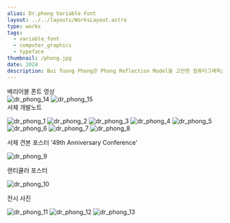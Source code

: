 ```yaml
---
alias: Dr.phong Variable Font
layout: ../../layouts/WorksLayout.astro
type: works
tags:
  - variable_font
  - computer_graphics
  - typeface
thumbnail: /phong.jpg
date: 2024
description: Bui Tuong Phong은 Phong Reflection Model을 고안한 컴퓨터그래픽스 분야의 선구자입니다. 그의 사망 연도이자 박사 논문 발표 연도 50주년을 기념하는 베리어블 폰트 dr.phong를 제작했습니다. 그리고 서체 개발노트와 서체 견본 포스터를 제작했습니다.
---
```

<figcaption>베리어블 폰트 영상</figcaption>
<div class="works-image-wrapper">
  <img src="/dr_phong_14.gif" alt="dr_phong_14" />
  <img src="/dr_phong_15.gif" alt="dr_phong_15" />
</div>

<figcaption>서체 개발노트</figcaption>

![dr_phong_1](../../assets/dr_phong_1.png)
![dr_phong_2](../../assets/dr_phong_2.png)
![dr_phong_3](../../assets/dr_phong_3.png)
![dr_phong_4](../../assets/dr_phong_4.png)
![dr_phong_5](../../assets/dr_phong_5.png)
![dr_phong_6](../../assets/dr_phong_6.png)
![dr_phong_7](../../assets/dr_phong_7.png)
![dr_phong_8](../../assets/dr_phong_8.png)

<figcaption>서체 견본 포스터 '49th Anniversary Conference'</figcaption>

![dr_phong_9](../../assets/dr_phong_9.png)

<figcaption>렌티큘러 포스터</figcaption>

![dr_phong_10](../../assets/dr_phong_10.gif)

<figcaption>전시 사진</figcaption>

![dr_phong_11](../../assets/dr_phong_11.jpg)
![dr_phong_12](../../assets/dr_phong_12.jpg)
![dr_phong_13](../../assets/dr_phong_13.jpg)